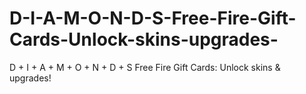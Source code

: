 # D-I-A-M-O-N-D-S-Free-Fire-Gift-Cards-Unlock-skins-upgrades-
D + I + A + M + O + N + D + S Free Fire Gift Cards: Unlock skins &amp; upgrades!
